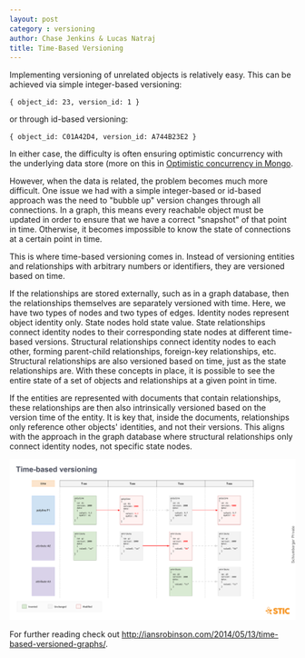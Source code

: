 ```yaml
---
layout: post
category : versioning
author: Chase Jenkins & Lucas Natraj
title: Time-Based Versioning
---
```


Implementing versioning of unrelated objects is relatively easy. This can be achieved via simple integer-based versioning:

    { object_id: 23, version_id: 1 }

or through id-based versioning:

    { object_id: C01A42D4, version_id: A744B23E2 }

In either case, the difficulty is often ensuring optimistic concurrency with the underlying data store (more on this in [Optimistic concurrency in Mongo](2015-12-14-optimistic-concurrency-in-mongodb.md).

However, when the data is related, the problem becomes much more difficult. One issue we had with a simple integer-based or id-based approach was the need to "bubble up" version changes through all connections. In a graph, this means every reachable object must be updated in order to ensure that we have a correct "snapshot" of that point in time. Otherwise, it becomes impossible to know the state of connections at a certain point in time.

This is where time-based versioning comes in. Instead of versioning entities and relationships with arbitrary numbers or identifiers, they are versioned based on time.

If the relationships are stored externally, such as in a graph database, then the relationships themselves are separately versioned with time. Here, we have two types of nodes and two types of edges. Identity nodes represent object identity only. State nodes hold state value. State relationships connect identity nodes to their corresponding state nodes at different time-based versions. Structural relationships connect identity nodes to each other, forming parent-child relationships, foreign-key relationships, etc. Structural relationships are also versioned based on time, just as the state relationships are. With these concepts in place, it is possible to see the entire state of a set of objects and relationships at a given point in time.

If the entities are represented with documents that contain relationships, these relationships are then also intrinsically versioned based on the version time of the entity. It is key that, inside the documents, relationships only reference other objects' identities, and not their versions. This aligns with the approach in the graph database where structural relationships only connect identity nodes, not specific state nodes.

![Example](./assets/2015-12-09-time-based-versioning-example.png)

For further reading check out <http://iansrobinson.com/2014/05/13/time-based-versioned-graphs/>.